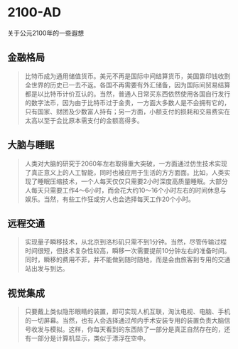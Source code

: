 # 2100-AD
关于公元2100年的一些遐想

## 金融格局
> 比特币成为通用储值货币。美元不再是国际中间结算货币，美国靠印钱收割全世界的历史已一去不返。各国不再需要有外汇储备，因为国际间贸易结算都是以比特币计价互认的。当然，普通人日常买东西依然使用各国自行发行的数字法币，因为由于比特币过于金贵，一方面大多数人是不会拥有它的，只有国家、财团及少数富人持有；另一方面，小额支付的损耗和交易费实在太高以至于会比原本需支付的金额高得多。

## 大脑与睡眠
> 人类对大脑的研究于2060年左右取得重大突破，一方面通过仿生技术实现了真正意义上的人工智能，同时也被应用于生活的方方面面。比如，人类实现了睡眠压缩技术，一个人每天仅仅只需要2小时深度高质量睡眠。大部分人每天只需要工作4～6小时，而会花大约10～16个小时左右的时间休息与娱乐。当然，有些工作狂或穷人也会选择每天工作20个小时。

## 远程交通
> 实现量子瞬移技术，从北京到洛杉矶只需不到1分钟。当然，尽管传输过程时间很短，但技术复杂性较高，瞬移一次需要提前10分钟左右的准备时间。同时，瞬移的费用不菲，并不能做到随时随地，而是会由旅客到专用的交通站出发与到达。

## 视觉集成
> 只要戴上类似隐形眼睛的装置，即可实现人机互联，淘汰电视、电脑、手机的一切屏幕。当然，也有人会选择通过颅内手术安装专用的装置负责大脑信号收发与模拟。这样，你每天看到的东西除了一部分是真正自然存在的，还有一部分是计算机显示，类似于漂浮在空中。


